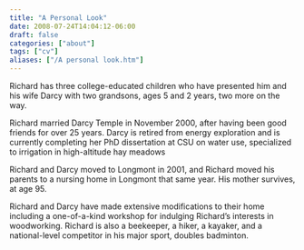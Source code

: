 ```yaml
---
title: "A Personal Look"
date: 2008-07-24T14:04:12-06:00
draft: false
categories: ["about"]
tags: ["cv"]
aliases: ["/A personal look.htm"]
---
```


Richard has three college-educated children who have presented him and his wife Darcy with two grandsons, ages 5 and 2 years, two more on the way.

Richard married Darcy Temple in November 2000, after having been good friends for over 25 years. Darcy is retired from energy exploration and is currently completing her PhD dissertation at CSU on water use, specialized to irrigation in high-altitude hay meadows

Richard and Darcy moved to Longmont in 2001, and Richard moved his parents to a nursing home in Longmont that same year. His mother survives, at age 95.

Richard and Darcy have made extensive modifications to their home including a one-of-a-kind workshop for indulging Richard’s interests in woodworking. Richard is also a beekeeper, a hiker, a kayaker, and a national-level competitor in his major sport, doubles badminton.